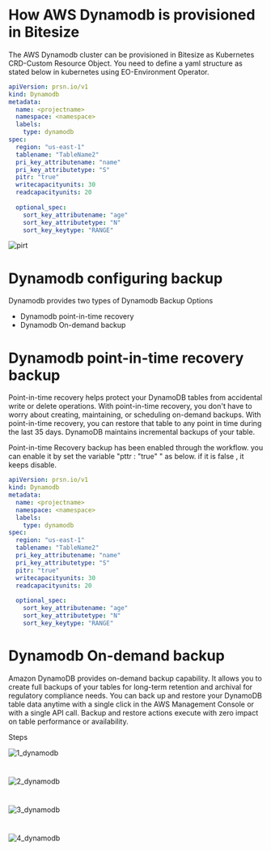 # How AWS Dynamodb is provisioned in Bitesize

The AWS Dynamodb cluster can be provisioned in Bitesize as Kubernetes CRD-Custom Resource Object. You need to define a yaml structure as stated below in kubernetes using EO-Environment Operator.

```yaml
apiVersion: prsn.io/v1
kind: Dynamodb
metadata:
  name: <projectname>
  namespace: <namespace>
  labels:
    type: dynamodb
spec:
  region: "us-east-1"
  tablename: "TableName2"
  pri_key_attributename: "name"
  pri_key_attributetype: "S"
  pitr: "true"
  writecapacityunits: 30
  readcapacityunits: 20
 
  optional_spec:
    sort_key_attributename: "age"
    sort_key_attributetype: "N"
    sort_key_keytype: "RANGE"
```
![pirt](https://github.com/pearsontechnology/environment-operator/blob/BITE-6589/docs/images/pirt.png)


# Dynamodb configuring backup

Dynamodb provides two types of Dynamodb Backup Options

* Dynamodb point-in-time recovery
* Dynamodb On-demand backup

# Dynamodb point-in-time recovery backup
Point-in-time recovery helps protect your DynamoDB tables from accidental write or delete operations. With point-in-time recovery, you don't have to worry about creating, maintaining, or scheduling on-demand backups. With point-in-time recovery, you can restore that table to any point in time during the last 35 days. DynamoDB maintains incremental backups of your table.

Point-in-time Recovery backup has been enabled through the workflow.  you can enable it by set the  variable "pttr :  "true"  " as below. if it is false , it keeps disable. 


```yaml
apiVersion: prsn.io/v1
kind: Dynamodb
metadata:
  name: <projectname>
  namespace: <namespace>
  labels:
    type: dynamodb
spec:
  region: "us-east-1"
  tablename: "TableName2"
  pri_key_attributename: "name"
  pri_key_attributetype: "S"
  pitr: "true"
  writecapacityunits: 30
  readcapacityunits: 20
 
  optional_spec:
    sort_key_attributename: "age"
    sort_key_attributetype: "N"
    sort_key_keytype: "RANGE"
```
# Dynamodb On-demand backup
Amazon DynamoDB provides on-demand backup capability. It allows you to create full backups of your tables for long-term retention and archival for regulatory compliance needs. You can back up and restore your DynamoDB table data anytime with a single click in the AWS Management Console or with a single API call. Backup and restore actions execute with zero impact on table performance or availability.

Steps

![1_dynamodb](https://github.com/pearsontechnology/environment-operator/blob/BITE-6589/docs/images/1_dynamodb.png)

#
![2_dynamodb](https://github.com/pearsontechnology/environment-operator/blob/BITE-6589/docs/images/1_dynamodb.png)

#
![3_dynamodb](https://github.com/pearsontechnology/environment-operator/blob/BITE-6589/docs/images/1_dynamodb.png)

#
![4_dynamodb](https://github.com/pearsontechnology/environment-operator/blob/BITE-6589/docs/images/1_dynamodb.png)

